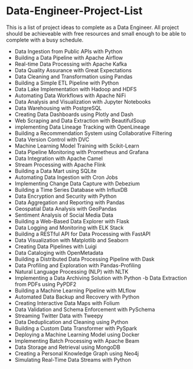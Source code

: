 # Data-Engineer-Project-List
This is a list of project ideas to complete as a Data Engineer. All project should be achieveable with free resources and small enough to be able to complete with a busy schedule. 

- Data Ingestion from Public APIs with Python
- Building a Data Pipeline with Apache Airflow
- Real-time Data Processing with Apache Kafka
- Data Quality Assurance with Great Expectations
- Data Cleaning and Transformation using Pandas
- Building a Simple ETL Pipeline with Python
- Data Lake Implementation with Hadoop and HDFS
- Automating Data Workflows with Apache NiFi
- Data Analysis and Visualization with Jupyter Notebooks
- Data Warehousing with PostgreSQL
- Creating Data Dashboards using Plotly and Dash
- Web Scraping and Data Extraction with BeautifulSoup
- implementing Data Lineage Tracking with OpenLineage
- Building a Recommendation System using Collaborative Filtering
- Data Version Control with DVC
- Machine Learning Model Training with Scikit-Learn
- Data Pipeline Monitoring with Prometheus and Grafana
- Data Integration with Apache Camel
- Stream Processing with Apache Flink
- Building a Data Mart using SQLite
- Automating Data Ingestion with Cron Jobs
- Implementing Change Data Capture with Debezium
- Building a Time Series Database with InfluxDB
- Data Encryption and Security with Python
- Data Aggregation and Reporting with Pandas
- Geospatial Data Analysis with GeoPandas
- Sentiment Analysis of Social Media Data
- Building a Web-Based Data Explorer with Flask
- Data Logging and Monitoring with ELK Stack
- Building a RESTful API for Data Processing with FastAPI
- Data Visualization with Matplotlib and Seaborn
- Creating Data Pipelines with Luigi
- Data Cataloging with OpenMetadata
- Building a Distributed Data Processing Pipeline with Dask
- Data Profiling and Exploration with Pandas-Profiling
- Natural Language Processing (NLP) with NLTK
- Implementing a Data Archiving Solution with Python
-b Data Extraction from PDFs using PyPDF2
- Building a Machine Learning Pipeline with MLflow
- Automated Data Backup and Recovery with Python
- Creating Interactive Data Maps with Folium
- Data Validation and Schema Enforcement with PySchema
- Streaming Twitter Data with Tweepy
- Data Deduplication and Cleaning using Python
- Building a Custom Data Transformer with PySpark
- Deploying a Machine Learning Model using Docker
- Implementing Batch Processing with Apache Beam
- Data Storage and Retrieval using MongoDB
- Creating a Personal Knowledge Graph using Neo4j
- Simulating Real-Time Data Streams with Python
